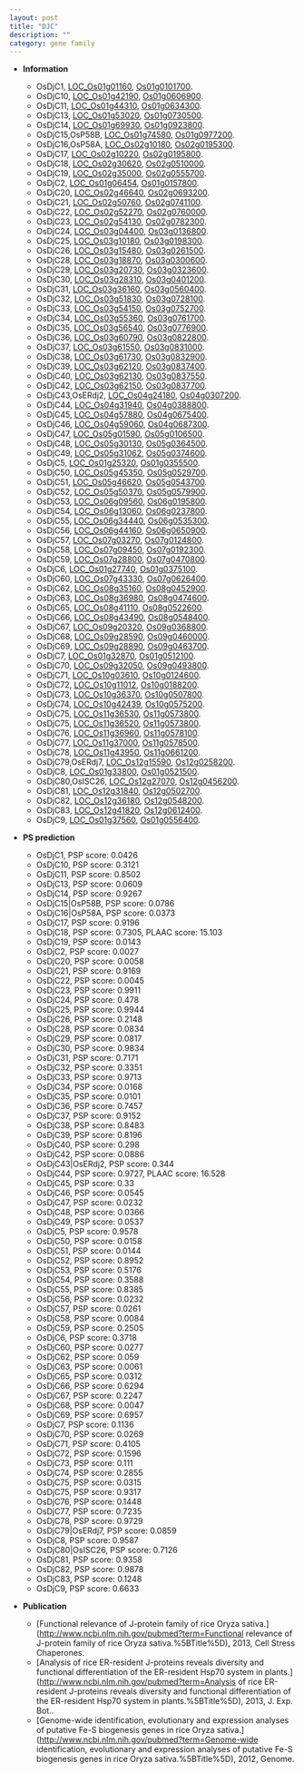 ```yaml
---
layout: post
title: "DJC"
description: ""
category: gene family
---
```


* **Information**  
    + OsDjC1, [LOC_Os01g01160](http://rice.uga.edu/cgi-bin/ORF_infopage.cgi?orf=LOC_Os01g01160), [Os01g0101700](http://rapdb.dna.affrc.go.jp/viewer/gbrowse_details/irgsp1?name=Os01g0101700).
    + OsDjC10, [LOC_Os01g42190](http://rice.uga.edu/cgi-bin/ORF_infopage.cgi?orf=LOC_Os01g42190), [Os01g0606900](http://rapdb.dna.affrc.go.jp/viewer/gbrowse_details/irgsp1?name=Os01g0606900).
    + OsDjC11, [LOC_Os01g44310](http://rice.uga.edu/cgi-bin/ORF_infopage.cgi?orf=LOC_Os01g44310), [Os01g0634300](http://rapdb.dna.affrc.go.jp/viewer/gbrowse_details/irgsp1?name=Os01g0634300).
    + OsDjC13, [LOC_Os01g53020](http://rice.uga.edu/cgi-bin/ORF_infopage.cgi?orf=LOC_Os01g53020), [Os01g0730500](http://rapdb.dna.affrc.go.jp/viewer/gbrowse_details/irgsp1?name=Os01g0730500).
    + OsDjC14, [LOC_Os01g69930](http://rice.uga.edu/cgi-bin/ORF_infopage.cgi?orf=LOC_Os01g69930), [Os01g0923800](http://rapdb.dna.affrc.go.jp/viewer/gbrowse_details/irgsp1?name=Os01g0923800).
    + OsDjC15,OsP58B, [LOC_Os01g74580](http://rice.uga.edu/cgi-bin/ORF_infopage.cgi?orf=LOC_Os01g74580), [Os01g0977200](http://rapdb.dna.affrc.go.jp/viewer/gbrowse_details/irgsp1?name=Os01g0977200).
    + OsDjC16,OsP58A, [LOC_Os02g10180](http://rice.uga.edu/cgi-bin/ORF_infopage.cgi?orf=LOC_Os02g10180), [Os02g0195300](http://rapdb.dna.affrc.go.jp/viewer/gbrowse_details/irgsp1?name=Os02g0195300).
    + OsDjC17, [LOC_Os02g10220](http://rice.uga.edu/cgi-bin/ORF_infopage.cgi?orf=LOC_Os02g10220), [Os02g0195800](http://rapdb.dna.affrc.go.jp/viewer/gbrowse_details/irgsp1?name=Os02g0195800).
    + OsDjC18, [LOC_Os02g30620](http://rice.uga.edu/cgi-bin/ORF_infopage.cgi?orf=LOC_Os02g30620), [Os02g0510000](http://rapdb.dna.affrc.go.jp/viewer/gbrowse_details/irgsp1?name=Os02g0510000).
    + OsDjC19, [LOC_Os02g35000](http://rice.uga.edu/cgi-bin/ORF_infopage.cgi?orf=LOC_Os02g35000), [Os02g0555700](http://rapdb.dna.affrc.go.jp/viewer/gbrowse_details/irgsp1?name=Os02g0555700).
    + OsDjC2, [LOC_Os01g06454](http://rice.uga.edu/cgi-bin/ORF_infopage.cgi?orf=LOC_Os01g06454), [Os01g0157800](http://rapdb.dna.affrc.go.jp/viewer/gbrowse_details/irgsp1?name=Os01g0157800).
    + OsDjC20, [LOC_Os02g46640](http://rice.uga.edu/cgi-bin/ORF_infopage.cgi?orf=LOC_Os02g46640), [Os02g0693200](http://rapdb.dna.affrc.go.jp/viewer/gbrowse_details/irgsp1?name=Os02g0693200).
    + OsDjC21, [LOC_Os02g50760](http://rice.uga.edu/cgi-bin/ORF_infopage.cgi?orf=LOC_Os02g50760), [Os02g0741100](http://rapdb.dna.affrc.go.jp/viewer/gbrowse_details/irgsp1?name=Os02g0741100).
    + OsDjC22, [LOC_Os02g52270](http://rice.uga.edu/cgi-bin/ORF_infopage.cgi?orf=LOC_Os02g52270), [Os02g0760000](http://rapdb.dna.affrc.go.jp/viewer/gbrowse_details/irgsp1?name=Os02g0760000).
    + OsDjC23, [LOC_Os02g54130](http://rice.uga.edu/cgi-bin/ORF_infopage.cgi?orf=LOC_Os02g54130), [Os02g0782300](http://rapdb.dna.affrc.go.jp/viewer/gbrowse_details/irgsp1?name=Os02g0782300).
    + OsDjC24, [LOC_Os03g04400](http://rice.uga.edu/cgi-bin/ORF_infopage.cgi?orf=LOC_Os03g04400), [Os03g0136800](http://rapdb.dna.affrc.go.jp/viewer/gbrowse_details/irgsp1?name=Os03g0136800).
    + OsDjC25, [LOC_Os03g10180](http://rice.uga.edu/cgi-bin/ORF_infopage.cgi?orf=LOC_Os03g10180), [Os03g0198300](http://rapdb.dna.affrc.go.jp/viewer/gbrowse_details/irgsp1?name=Os03g0198300).
    + OsDjC26, [LOC_Os03g15480](http://rice.uga.edu/cgi-bin/ORF_infopage.cgi?orf=LOC_Os03g15480), [Os03g0261500](http://rapdb.dna.affrc.go.jp/viewer/gbrowse_details/irgsp1?name=Os03g0261500).
    + OsDjC28, [LOC_Os03g18870](http://rice.uga.edu/cgi-bin/ORF_infopage.cgi?orf=LOC_Os03g18870), [Os03g0300600](http://rapdb.dna.affrc.go.jp/viewer/gbrowse_details/irgsp1?name=Os03g0300600).
    + OsDjC29, [LOC_Os03g20730](http://rice.uga.edu/cgi-bin/ORF_infopage.cgi?orf=LOC_Os03g20730), [Os03g0323600](http://rapdb.dna.affrc.go.jp/viewer/gbrowse_details/irgsp1?name=Os03g0323600).
    + OsDjC30, [LOC_Os03g28310](http://rice.uga.edu/cgi-bin/ORF_infopage.cgi?orf=LOC_Os03g28310), [Os03g0401200](http://rapdb.dna.affrc.go.jp/viewer/gbrowse_details/irgsp1?name=Os03g0401200).
    + OsDjC31, [LOC_Os03g36160](http://rice.uga.edu/cgi-bin/ORF_infopage.cgi?orf=LOC_Os03g36160), [Os03g0560400](http://rapdb.dna.affrc.go.jp/viewer/gbrowse_details/irgsp1?name=Os03g0560400).
    + OsDjC32, [LOC_Os03g51830](http://rice.uga.edu/cgi-bin/ORF_infopage.cgi?orf=LOC_Os03g51830), [Os03g0728100](http://rapdb.dna.affrc.go.jp/viewer/gbrowse_details/irgsp1?name=Os03g0728100).
    + OsDjC33, [LOC_Os03g54150](http://rice.uga.edu/cgi-bin/ORF_infopage.cgi?orf=LOC_Os03g54150), [Os03g0752700](http://rapdb.dna.affrc.go.jp/viewer/gbrowse_details/irgsp1?name=Os03g0752700).
    + OsDjC34, [LOC_Os03g55360](http://rice.uga.edu/cgi-bin/ORF_infopage.cgi?orf=LOC_Os03g55360), [Os03g0761700](http://rapdb.dna.affrc.go.jp/viewer/gbrowse_details/irgsp1?name=Os03g0761700).
    + OsDjC35, [LOC_Os03g56540](http://rice.uga.edu/cgi-bin/ORF_infopage.cgi?orf=LOC_Os03g56540), [Os03g0776900](http://rapdb.dna.affrc.go.jp/viewer/gbrowse_details/irgsp1?name=Os03g0776900).
    + OsDjC36, [LOC_Os03g60790](http://rice.uga.edu/cgi-bin/ORF_infopage.cgi?orf=LOC_Os03g60790), [Os03g0822800](http://rapdb.dna.affrc.go.jp/viewer/gbrowse_details/irgsp1?name=Os03g0822800).
    + OsDjC37, [LOC_Os03g61550](http://rice.uga.edu/cgi-bin/ORF_infopage.cgi?orf=LOC_Os03g61550), [Os03g0831000](http://rapdb.dna.affrc.go.jp/viewer/gbrowse_details/irgsp1?name=Os03g0831000).
    + OsDjC38, [LOC_Os03g61730](http://rice.uga.edu/cgi-bin/ORF_infopage.cgi?orf=LOC_Os03g61730), [Os03g0832900](http://rapdb.dna.affrc.go.jp/viewer/gbrowse_details/irgsp1?name=Os03g0832900).
    + OsDjC39, [LOC_Os03g62120](http://rice.uga.edu/cgi-bin/ORF_infopage.cgi?orf=LOC_Os03g62120), [Os03g0837400](http://rapdb.dna.affrc.go.jp/viewer/gbrowse_details/irgsp1?name=Os03g0837400).
    + OsDjC40, [LOC_Os03g62130](http://rice.uga.edu/cgi-bin/ORF_infopage.cgi?orf=LOC_Os03g62130), [Os03g0837550](http://rapdb.dna.affrc.go.jp/viewer/gbrowse_details/irgsp1?name=Os03g0837550).
    + OsDjC42, [LOC_Os03g62150](http://rice.uga.edu/cgi-bin/ORF_infopage.cgi?orf=LOC_Os03g62150), [Os03g0837700](http://rapdb.dna.affrc.go.jp/viewer/gbrowse_details/irgsp1?name=Os03g0837700).
    + OsDjC43,OsERdj2, [LOC_Os04g24180](http://rice.uga.edu/cgi-bin/ORF_infopage.cgi?orf=LOC_Os04g24180), [Os04g0307200](http://rapdb.dna.affrc.go.jp/viewer/gbrowse_details/irgsp1?name=Os04g0307200).
    + OsDjC44, [LOC_Os04g31940](http://rice.uga.edu/cgi-bin/ORF_infopage.cgi?orf=LOC_Os04g31940), [Os04g0388800](http://rapdb.dna.affrc.go.jp/viewer/gbrowse_details/irgsp1?name=Os04g0388800).
    + OsDjC45, [LOC_Os04g57880](http://rice.uga.edu/cgi-bin/ORF_infopage.cgi?orf=LOC_Os04g57880), [Os04g0675400](http://rapdb.dna.affrc.go.jp/viewer/gbrowse_details/irgsp1?name=Os04g0675400).
    + OsDjC46, [LOC_Os04g59060](http://rice.uga.edu/cgi-bin/ORF_infopage.cgi?orf=LOC_Os04g59060), [Os04g0687300](http://rapdb.dna.affrc.go.jp/viewer/gbrowse_details/irgsp1?name=Os04g0687300).
    + OsDjC47, [LOC_Os05g01590](http://rice.uga.edu/cgi-bin/ORF_infopage.cgi?orf=LOC_Os05g01590), [Os05g0106500](http://rapdb.dna.affrc.go.jp/viewer/gbrowse_details/irgsp1?name=Os05g0106500).
    + OsDjC48, [LOC_Os05g30130](http://rice.uga.edu/cgi-bin/ORF_infopage.cgi?orf=LOC_Os05g30130), [Os05g0364500](http://rapdb.dna.affrc.go.jp/viewer/gbrowse_details/irgsp1?name=Os05g0364500).
    + OsDjC49, [LOC_Os05g31062](http://rice.uga.edu/cgi-bin/ORF_infopage.cgi?orf=LOC_Os05g31062), [Os05g0374600](http://rapdb.dna.affrc.go.jp/viewer/gbrowse_details/irgsp1?name=Os05g0374600).
    + OsDjC5, [LOC_Os01g25320](http://rice.uga.edu/cgi-bin/ORF_infopage.cgi?orf=LOC_Os01g25320), [Os01g0355500](http://rapdb.dna.affrc.go.jp/viewer/gbrowse_details/irgsp1?name=Os01g0355500).
    + OsDjC50, [LOC_Os05g45350](http://rice.uga.edu/cgi-bin/ORF_infopage.cgi?orf=LOC_Os05g45350), [Os05g0529700](http://rapdb.dna.affrc.go.jp/viewer/gbrowse_details/irgsp1?name=Os05g0529700).
    + OsDjC51, [LOC_Os05g46620](http://rice.uga.edu/cgi-bin/ORF_infopage.cgi?orf=LOC_Os05g46620), [Os05g0543700](http://rapdb.dna.affrc.go.jp/viewer/gbrowse_details/irgsp1?name=Os05g0543700).
    + OsDjC52, [LOC_Os05g50370](http://rice.uga.edu/cgi-bin/ORF_infopage.cgi?orf=LOC_Os05g50370), [Os05g0579900](http://rapdb.dna.affrc.go.jp/viewer/gbrowse_details/irgsp1?name=Os05g0579900).
    + OsDjC53, [LOC_Os06g09560](http://rice.uga.edu/cgi-bin/ORF_infopage.cgi?orf=LOC_Os06g09560), [Os06g0195800](http://rapdb.dna.affrc.go.jp/viewer/gbrowse_details/irgsp1?name=Os06g0195800).
    + OsDjC54, [LOC_Os06g13060](http://rice.uga.edu/cgi-bin/ORF_infopage.cgi?orf=LOC_Os06g13060), [Os06g0237800](http://rapdb.dna.affrc.go.jp/viewer/gbrowse_details/irgsp1?name=Os06g0237800).
    + OsDjC55, [LOC_Os06g34440](http://rice.uga.edu/cgi-bin/ORF_infopage.cgi?orf=LOC_Os06g34440), [Os06g0535300](http://rapdb.dna.affrc.go.jp/viewer/gbrowse_details/irgsp1?name=Os06g0535300).
    + OsDjC56, [LOC_Os06g44160](http://rice.uga.edu/cgi-bin/ORF_infopage.cgi?orf=LOC_Os06g44160), [Os06g0650900](http://rapdb.dna.affrc.go.jp/viewer/gbrowse_details/irgsp1?name=Os06g0650900).
    + OsDjC57, [LOC_Os07g03270](http://rice.uga.edu/cgi-bin/ORF_infopage.cgi?orf=LOC_Os07g03270), [Os07g0124800](http://rapdb.dna.affrc.go.jp/viewer/gbrowse_details/irgsp1?name=Os07g0124800).
    + OsDjC58, [LOC_Os07g09450](http://rice.uga.edu/cgi-bin/ORF_infopage.cgi?orf=LOC_Os07g09450), [Os07g0192300](http://rapdb.dna.affrc.go.jp/viewer/gbrowse_details/irgsp1?name=Os07g0192300).
    + OsDjC59, [LOC_Os07g28800](http://rice.uga.edu/cgi-bin/ORF_infopage.cgi?orf=LOC_Os07g28800), [Os07g0470800](http://rapdb.dna.affrc.go.jp/viewer/gbrowse_details/irgsp1?name=Os07g0470800).
    + OsDjC6, [LOC_Os01g27740](http://rice.uga.edu/cgi-bin/ORF_infopage.cgi?orf=LOC_Os01g27740), [Os01g0375100](http://rapdb.dna.affrc.go.jp/viewer/gbrowse_details/irgsp1?name=Os01g0375100).
    + OsDjC60, [LOC_Os07g43330](http://rice.uga.edu/cgi-bin/ORF_infopage.cgi?orf=LOC_Os07g43330), [Os07g0626400](http://rapdb.dna.affrc.go.jp/viewer/gbrowse_details/irgsp1?name=Os07g0626400).
    + OsDjC62, [LOC_Os08g35160](http://rice.uga.edu/cgi-bin/ORF_infopage.cgi?orf=LOC_Os08g35160), [Os08g0452900](http://rapdb.dna.affrc.go.jp/viewer/gbrowse_details/irgsp1?name=Os08g0452900).
    + OsDjC63, [LOC_Os08g36980](http://rice.uga.edu/cgi-bin/ORF_infopage.cgi?orf=LOC_Os08g36980), [Os08g0474600](http://rapdb.dna.affrc.go.jp/viewer/gbrowse_details/irgsp1?name=Os08g0474600).
    + OsDjC65, [LOC_Os08g41110](http://rice.uga.edu/cgi-bin/ORF_infopage.cgi?orf=LOC_Os08g41110), [Os08g0522600](http://rapdb.dna.affrc.go.jp/viewer/gbrowse_details/irgsp1?name=Os08g0522600).
    + OsDjC66, [LOC_Os08g43490](http://rice.uga.edu/cgi-bin/ORF_infopage.cgi?orf=LOC_Os08g43490), [Os08g0548400](http://rapdb.dna.affrc.go.jp/viewer/gbrowse_details/irgsp1?name=Os08g0548400).
    + OsDjC67, [LOC_Os09g20320](http://rice.uga.edu/cgi-bin/ORF_infopage.cgi?orf=LOC_Os09g20320), [Os09g0368800](http://rapdb.dna.affrc.go.jp/viewer/gbrowse_details/irgsp1?name=Os09g0368800).
    + OsDjC68, [LOC_Os09g28590](http://rice.uga.edu/cgi-bin/ORF_infopage.cgi?orf=LOC_Os09g28590), [Os09g0460000](http://rapdb.dna.affrc.go.jp/viewer/gbrowse_details/irgsp1?name=Os09g0460000).
    + OsDjC69, [LOC_Os09g28890](http://rice.uga.edu/cgi-bin/ORF_infopage.cgi?orf=LOC_Os09g28890), [Os09g0463700](http://rapdb.dna.affrc.go.jp/viewer/gbrowse_details/irgsp1?name=Os09g0463700).
    + OsDjC7, [LOC_Os01g32870](http://rice.uga.edu/cgi-bin/ORF_infopage.cgi?orf=LOC_Os01g32870), [Os01g0512100](http://rapdb.dna.affrc.go.jp/viewer/gbrowse_details/irgsp1?name=Os01g0512100).
    + OsDjC70, [LOC_Os09g32050](http://rice.uga.edu/cgi-bin/ORF_infopage.cgi?orf=LOC_Os09g32050), [Os09g0493800](http://rapdb.dna.affrc.go.jp/viewer/gbrowse_details/irgsp1?name=Os09g0493800).
    + OsDjC71, [LOC_Os10g03610](http://rice.uga.edu/cgi-bin/ORF_infopage.cgi?orf=LOC_Os10g03610), [Os10g0124600](http://rapdb.dna.affrc.go.jp/viewer/gbrowse_details/irgsp1?name=Os10g0124600).
    + OsDjC72, [LOC_Os10g11012](http://rice.uga.edu/cgi-bin/ORF_infopage.cgi?orf=LOC_Os10g11012), [Os10g0188200](http://rapdb.dna.affrc.go.jp/viewer/gbrowse_details/irgsp1?name=Os10g0188200).
    + OsDjC73, [LOC_Os10g36370](http://rice.uga.edu/cgi-bin/ORF_infopage.cgi?orf=LOC_Os10g36370), [Os10g0507800](http://rapdb.dna.affrc.go.jp/viewer/gbrowse_details/irgsp1?name=Os10g0507800).
    + OsDjC74, [LOC_Os10g42439](http://rice.uga.edu/cgi-bin/ORF_infopage.cgi?orf=LOC_Os10g42439), [Os10g0575200](http://rapdb.dna.affrc.go.jp/viewer/gbrowse_details/irgsp1?name=Os10g0575200).
    + OsDjC75, [LOC_Os11g36530](http://rice.uga.edu/cgi-bin/ORF_infopage.cgi?orf=LOC_Os11g36530), [Os11g0573800](http://rapdb.dna.affrc.go.jp/viewer/gbrowse_details/irgsp1?name=Os11g0573800).
    + OsDjC75, [LOC_Os11g36520](http://rice.uga.edu/cgi-bin/ORF_infopage.cgi?orf=LOC_Os11g36520), [Os11g0573800](http://rapdb.dna.affrc.go.jp/viewer/gbrowse_details/irgsp1?name=Os11g0573800).
    + OsDjC76, [LOC_Os11g36960](http://rice.uga.edu/cgi-bin/ORF_infopage.cgi?orf=LOC_Os11g36960), [Os11g0578100](http://rapdb.dna.affrc.go.jp/viewer/gbrowse_details/irgsp1?name=Os11g0578100).
    + OsDjC77, [LOC_Os11g37000](http://rice.uga.edu/cgi-bin/ORF_infopage.cgi?orf=LOC_Os11g37000), [Os11g0578500](http://rapdb.dna.affrc.go.jp/viewer/gbrowse_details/irgsp1?name=Os11g0578500).
    + OsDjC78, [LOC_Os11g43950](http://rice.uga.edu/cgi-bin/ORF_infopage.cgi?orf=LOC_Os11g43950), [Os11g0661200](http://rapdb.dna.affrc.go.jp/viewer/gbrowse_details/irgsp1?name=Os11g0661200).
    + OsDjC79,OsERdj7, [LOC_Os12g15590](http://rice.uga.edu/cgi-bin/ORF_infopage.cgi?orf=LOC_Os12g15590), [Os12g0258200](http://rapdb.dna.affrc.go.jp/viewer/gbrowse_details/irgsp1?name=Os12g0258200).
    + OsDjC8, [LOC_Os01g33800](http://rice.uga.edu/cgi-bin/ORF_infopage.cgi?orf=LOC_Os01g33800), [Os01g0521500](http://rapdb.dna.affrc.go.jp/viewer/gbrowse_details/irgsp1?name=Os01g0521500).
    + OsDjC80,OsISC26, [LOC_Os12g27070](http://rice.uga.edu/cgi-bin/ORF_infopage.cgi?orf=LOC_Os12g27070), [Os12g0456200](http://rapdb.dna.affrc.go.jp/viewer/gbrowse_details/irgsp1?name=Os12g0456200).
    + OsDjC81, [LOC_Os12g31840](http://rice.uga.edu/cgi-bin/ORF_infopage.cgi?orf=LOC_Os12g31840), [Os12g0502700](http://rapdb.dna.affrc.go.jp/viewer/gbrowse_details/irgsp1?name=Os12g0502700).
    + OsDjC82, [LOC_Os12g36180](http://rice.uga.edu/cgi-bin/ORF_infopage.cgi?orf=LOC_Os12g36180), [Os12g0548200](http://rapdb.dna.affrc.go.jp/viewer/gbrowse_details/irgsp1?name=Os12g0548200).
    + OsDjC83, [LOC_Os12g41820](http://rice.uga.edu/cgi-bin/ORF_infopage.cgi?orf=LOC_Os12g41820), [Os12g0612400](http://rapdb.dna.affrc.go.jp/viewer/gbrowse_details/irgsp1?name=Os12g0612400).
    + OsDjC9, [LOC_Os01g37560](http://rice.uga.edu/cgi-bin/ORF_infopage.cgi?orf=LOC_Os01g37560), [Os01g0556400](http://rapdb.dna.affrc.go.jp/viewer/gbrowse_details/irgsp1?name=Os01g0556400).

* **PS prediction**
    + OsDjC1, PSP score: 0.0426
    + OsDjC10, PSP score: 0.3121
    + OsDjC11, PSP score: 0.8502
    + OsDjC13, PSP score: 0.0609
    + OsDjC14, PSP score: 0.9267
    + OsDjC15|OsP58B, PSP score: 0.0786
    + OsDjC16|OsP58A, PSP score: 0.0373
    + OsDjC17, PSP score: 0.9196
    + OsDjC18, PSP score: 0.7305, PLAAC score: 15.103
    + OsDjC19, PSP score: 0.0143
    + OsDjC2, PSP score: 0.0027
    + OsDjC20, PSP score: 0.0058
    + OsDjC21, PSP score: 0.9169
    + OsDjC22, PSP score: 0.0045
    + OsDjC23, PSP score: 0.9911
    + OsDjC24, PSP score: 0.478
    + OsDjC25, PSP score: 0.9944
    + OsDjC26, PSP score: 0.2148
    + OsDjC28, PSP score: 0.0834
    + OsDjC29, PSP score: 0.0817
    + OsDjC30, PSP score: 0.9834
    + OsDjC31, PSP score: 0.7171
    + OsDjC32, PSP score: 0.3351
    + OsDjC33, PSP score: 0.9713
    + OsDjC34, PSP score: 0.0168
    + OsDjC35, PSP score: 0.0101
    + OsDjC36, PSP score: 0.7457
    + OsDjC37, PSP score: 0.9152
    + OsDjC38, PSP score: 0.8483
    + OsDjC39, PSP score: 0.8196
    + OsDjC40, PSP score: 0.298
    + OsDjC42, PSP score: 0.0886
    + OsDjC43|OsERdj2, PSP score: 0.344
    + OsDjC44, PSP score: 0.9727, PLAAC score: 16.528
    + OsDjC45, PSP score: 0.33
    + OsDjC46, PSP score: 0.0545
    + OsDjC47, PSP score: 0.0232
    + OsDjC48, PSP score: 0.0366
    + OsDjC49, PSP score: 0.0537
    + OsDjC5, PSP score: 0.9578
    + OsDjC50, PSP score: 0.0158
    + OsDjC51, PSP score: 0.0144
    + OsDjC52, PSP score: 0.8952
    + OsDjC53, PSP score: 0.5176
    + OsDjC54, PSP score: 0.3588
    + OsDjC55, PSP score: 0.8385
    + OsDjC56, PSP score: 0.0232
    + OsDjC57, PSP score: 0.0261
    + OsDjC58, PSP score: 0.0084
    + OsDjC59, PSP score: 0.2505
    + OsDjC6, PSP score: 0.3718
    + OsDjC60, PSP score: 0.0277
    + OsDjC62, PSP score: 0.059
    + OsDjC63, PSP score: 0.0061
    + OsDjC65, PSP score: 0.0312
    + OsDjC66, PSP score: 0.6294
    + OsDjC67, PSP score: 0.2247
    + OsDjC68, PSP score: 0.0047
    + OsDjC69, PSP score: 0.6957
    + OsDjC7, PSP score: 0.1136
    + OsDjC70, PSP score: 0.0269
    + OsDjC71, PSP score: 0.4105
    + OsDjC72, PSP score: 0.1596
    + OsDjC73, PSP score: 0.111
    + OsDjC74, PSP score: 0.2855
    + OsDjC75, PSP score: 0.0315
    + OsDjC75, PSP score: 0.9317
    + OsDjC76, PSP score: 0.1448
    + OsDjC77, PSP score: 0.7235
    + OsDjC78, PSP score: 0.9729
    + OsDjC79|OsERdj7, PSP score: 0.0859
    + OsDjC8, PSP score: 0.9587
    + OsDjC80|OsISC26, PSP score: 0.7126
    + OsDjC81, PSP score: 0.9358
    + OsDjC82, PSP score: 0.9878
    + OsDjC83, PSP score: 0.1248
    + OsDjC9, PSP score: 0.6633

* **Publication**  
    + [Functional relevance of J-protein family of rice Oryza sativa.](http://www.ncbi.nlm.nih.gov/pubmed?term=Functional relevance of J-protein family of rice Oryza sativa.%5BTitle%5D), 2013, Cell Stress Chaperones.
    + [Analysis of rice ER-resident J-proteins reveals diversity and functional differentiation of the ER-resident Hsp70 system in plants.](http://www.ncbi.nlm.nih.gov/pubmed?term=Analysis of rice ER-resident J-proteins reveals diversity and functional differentiation of the ER-resident Hsp70 system in plants.%5BTitle%5D), 2013, J. Exp. Bot..
    + [Genome-wide identification, evolutionary and expression analyses of putative Fe-S biogenesis genes in rice Oryza sativa.](http://www.ncbi.nlm.nih.gov/pubmed?term=Genome-wide identification, evolutionary and expression analyses of putative Fe-S biogenesis genes in rice Oryza sativa.%5BTitle%5D), 2012, Genome.


